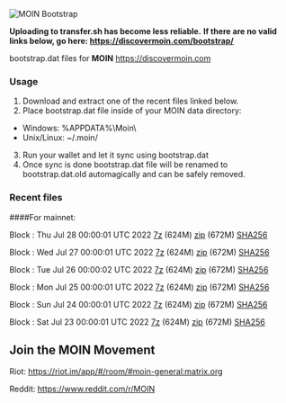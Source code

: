 ![MOIN Bootstrap](https://i.imgur.com/KjM1jMp.jpg)

**Uploading to transfer.sh has become less reliable.**
**If there are no valid links below, go here: https://discovermoin.com/bootstrap/**

bootstrap.dat files for **MOIN** https://discovermoin.com

### Usage

1. Download and extract one of the recent files linked below.
2. Place bootstrap.dat file inside of your MOIN data directory:
 - Windows: %APPDATA%\Moin\
 - Unix/Linux: ~/.moin/
3. Run your wallet and let it sync using bootstrap.dat
4. Once sync is done bootstrap.dat file will be renamed to bootstrap.dat.old automagically and can be safely removed.


### Recent files

####For mainnet:

Block : Thu Jul 28 00:00:01 UTC 2022 [7z](https://transfer.sh/xEdMaE/bootstrap.dat.20220728.7z) (624M) [zip](https://transfer.sh/GOlFkb/bootstrap.dat.20220728.zip) (672M) [SHA256](https://transfer.sh/XvXgyY/sha256.txt)

Block : Wed Jul 27 00:00:01 UTC 2022 [7z](https://transfer.sh/h799ny/bootstrap.dat.20220727.7z) (624M) [zip](https://transfer.sh/PRNpHH/bootstrap.dat.20220727.zip) (672M) [SHA256](https://transfer.sh/M9jC4B/sha256.txt)

Block : Tue Jul 26 00:00:02 UTC 2022 [7z](https://transfer.sh/OAl972/bootstrap.dat.20220726.7z) (624M) [zip](https://transfer.sh/neG0tS/bootstrap.dat.20220726.zip) (672M) [SHA256](https://transfer.sh/rFr4cD/sha256.txt)

Block : Mon Jul 25 00:00:01 UTC 2022 [7z](https://transfer.sh/VPXdFk/bootstrap.dat.20220725.7z) (624M) [zip](https://transfer.sh/dktSjq/bootstrap.dat.20220725.zip) (672M) [SHA256](https://transfer.sh/O18y53/sha256.txt)

Block : Sun Jul 24 00:00:01 UTC 2022 [7z](https://transfer.sh/Xr1S4v/bootstrap.dat.20220724.7z) (624M) [zip](https://transfer.sh/b4fohy/bootstrap.dat.20220724.zip) (672M) [SHA256](https://transfer.sh/RQlotE/sha256.txt)

Block : Sat Jul 23 00:00:01 UTC 2022 [7z](https://transfer.sh/PU5apC/bootstrap.dat.20220723.7z) (624M) [zip](https://transfer.sh/VOJwJ4/bootstrap.dat.20220723.zip) (672M) [SHA256](https://transfer.sh/J2SThy/sha256.txt)

## Join the MOIN Movement

Riot: https://riot.im/app/#/room/#moin-general:matrix.org

Reddit: https://www.reddit.com/r/MOIN
